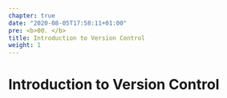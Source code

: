 ```yaml
---
chapter: true
date: "2020-08-05T17:58:11+01:00"
pre: <b>00. </b>
title: Introduction to Version Control
weight: 1
---
```



# Introduction to Version Control



